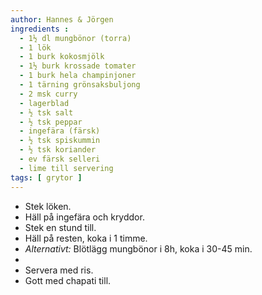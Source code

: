 ```yaml
---
author: Hannes & Jörgen
ingredients :
  - 1½ dl mungbönor (torra)
  - 1 lök
  - 1 burk kokosmjölk
  - 1½ burk krossade tomater
  - 1 burk hela champinjoner
  - 1 tärning grönsaksbuljong
  - 2 msk curry
  - lagerblad
  - ½ tsk salt
  - ½ tsk peppar
  - ingefära (färsk)
  - ½ tsk spiskummin
  - ½ tsk koriander
  - ev färsk selleri
  - lime till servering
tags: [ grytor ]
---
```

* Stek löken.
* Häll på ingefära och kryddor.
* Stek en stund till.
* Häll på resten, koka i 1 timme.
* _Alternativt:_  Blötlägg mungbönor i 8h, koka i 30-45 min.
*
* Servera med ris.
* Gott med chapati till.
